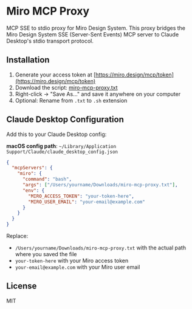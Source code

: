 # Miro MCP Proxy

MCP SSE to stdio proxy for Miro Design System. This proxy bridges the Miro Design System SSE (Server-Sent Events) MCP server to Claude Desktop's stdio transport protocol.

## Installation

1. Generate your access token at [https://miro.design/mcp/token](https://miro.design/mcp/token)
2. Download the script: [miro-mcp-proxy.txt](https://raw.githubusercontent.com/mirowolff/miro-mcp-proxy/main/miro-mcp-proxy)
3. Right-click → "Save As..." and save it anywhere on your computer
4. Optional: Rename from `.txt` to `.sh` extension

## Claude Desktop Configuration

Add this to your Claude Desktop config:

**macOS config path**: `~/Library/Application Support/Claude/claude_desktop_config.json`

```json
{
  "mcpServers": {
    "miro": {
      "command": "bash",
      "args": ["/Users/yourname/Downloads/miro-mcp-proxy.txt"],
      "env": {
        "MIRO_ACCESS_TOKEN": "your-token-here",
        "MIRO_USER_EMAIL": "your-email@example.com"
      }
    }
  }
}
```

Replace:
- `/Users/yourname/Downloads/miro-mcp-proxy.txt` with the actual path where you saved the file
- `your-token-here` with your Miro access token
- `your-email@example.com` with your Miro user email

## License

MIT
